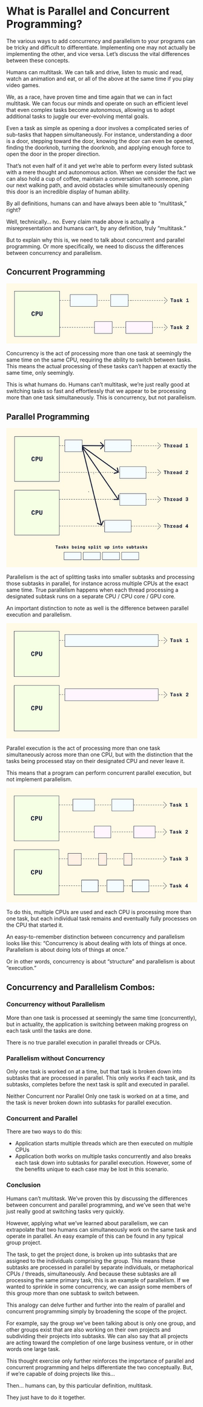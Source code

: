 # What is Parallel and Concurrent Programming?

The various ways to add concurrency and parallelism to your programs can be tricky and difficult to differentiate. Implementing one may not actually be implementing the other, and vice versa. Let’s discuss the vital differences between these concepts.

Humans can multitask. We can talk and drive, listen to music and read, watch an animation and eat, or all of the above at the same time if you play video games.

We, as a race, have proven time and time again that we can in fact multitask. We can focus our minds and operate on such an efficient level that even complex tasks become autonomous, allowing us to adopt additional tasks to juggle our ever-evolving mental goals.

Even a task as simple as opening a door involves a complicated series of sub-tasks that happen simultaneously. For instance, understanding a door is a door, stepping toward the door, knowing the door can even be opened, finding the doorknob, turning the doorknob, and applying enough force to open the door in the proper direction.

That’s not even half of it and yet we’re able to perform every listed subtask with a mere thought and autonomous action. When we consider the fact we can also hold a cup of coffee, maintain a conversation with someone, plan our next walking path, and avoid obstacles while simultaneously opening this door is an incredible display of human ability.

By all definitions, humans can and have always been able to “multitask,” right?

Well, technically… no. Every claim made above is actually a misrepresentation and humans can’t, by any definition, truly “multitask.”

But to explain why this is, we need to talk about concurrent and parallel programming. Or more specifically, we need to discuss the differences between concurrency and parallelism.

## Concurrent Programming
![concurrent](https://github.com/iamAkolab/java_codecademy/blob/main/learn-advanced-java/parallel-and-concurrent-programming/concurrent%20programming.jpg)

Concurrency is the act of processing more than one task at seemingly the same time on the same CPU, requiring the ability to switch between tasks. This means the actual processing of these tasks can’t happen at exactly the same time, only seemingly.

This is what humans do. Humans can’t multitask, we’re just really good at switching tasks so fast and effortlessly that we appear to be processing more than one task simultaneously. This is concurrency, but not parallelism.

## Parallel Programming
![paralle](https://github.com/iamAkolab/java_codecademy/blob/main/learn-advanced-java/parallel-and-concurrent-programming/parallel%20programming.jpg)

Parallelism is the act of splitting tasks into smaller subtasks and processing those subtasks in parallel, for instance across multiple CPUs at the exact same time. True parallelism happens when each thread processing a designated subtask runs on a separate CPU / CPU core / GPU core.

An important distinction to note as well is the difference between parallel execution and parallelism.

![parallel2](https://github.com/iamAkolab/java_codecademy/blob/main/learn-advanced-java/parallel-and-concurrent-programming/parallel%20programming%202.jpg)

Parallel execution is the act of processing more than one task simultaneously across more than one CPU, but with the distinction that the tasks being processed stay on their designated CPU and never leave it.

This means that a program can perform concurrent parallel execution, but not implement parallelism.

![parallel3](https://github.com/iamAkolab/java_codecademy/blob/main/learn-advanced-java/parallel-and-concurrent-programming/parallel%20programming%203.jpg)

To do this, multiple CPUs are used and each CPU is processing more than one task, but each individual task remains and eventually fully processes on the CPU that started it.

An easy-to-remember distinction between concurrency and parallelism looks like this: “Concurrency is about dealing with lots of things at once. Parallelism is about doing lots of things at once.”

Or in other words, concurrency is about “structure” and parallelism is about “execution.”

## Concurrency and Parallelism Combos:
### Concurrency without Parallelism
More than one task is processed at seemingly the same time (concurrently), but in actuality, the application is switching between making progress on each task until the tasks are done.

There is no true parallel execution in parallel threads or CPUs.

### Parallelism without Concurrency
Only one task is worked on at a time, but that task is broken down into subtasks that are processed in parallel. This only works if each task, and its subtasks, completes before the next task is split and executed in parallel.

Neither Concurrent nor Parallel
Only one task is worked on at a time, and the task is never broken down into subtasks for parallel execution.

### Concurrent and Parallel
There are two ways to do this:

* Application starts multiple threads which are then executed on multiple CPUs
* Application both works on multiple tasks concurrently and also breaks each task down into subtasks for parallel execution. However, some of the benefits unique to each case may be lost in this scenario.

### Conclusion
Humans can’t multitask. We’ve proven this by discussing the differences between concurrent and parallel programming, and we’ve seen that we’re just really good at switching tasks very quickly.

However, applying what we’ve learned about parallelism, we can extrapolate that two humans can simultaneously work on the same task and operate in parallel. An easy example of this can be found in any typical group project.

The task, to get the project done, is broken up into subtasks that are assigned to the individuals comprising the group. This means these subtasks are processed in parallel by separate individuals, or metaphorical CPUs / threads, simultaneously. And because these subtasks are all processing the same primary task, this is an example of parallelism. If we wanted to sprinkle in some concurrency, we can assign some members of this group more than one subtask to switch between.

This analogy can delve further and further into the realm of parallel and concurrent programming simply by broadening the scope of the project.

For example, say the group we’ve been talking about is only one group, and other groups exist that are also working on their own projects and subdividing their projects into subtasks. We can also say that all projects are acting toward the completion of one large business venture, or in other words one large task.

This thought exercise only further reinforces the importance of parallel and concurrent programming and helps differentiate the two conceptually. But, if we’re capable of doing projects like this…

Then… humans can, by this particular definition, multitask.

They just have to do it together.
